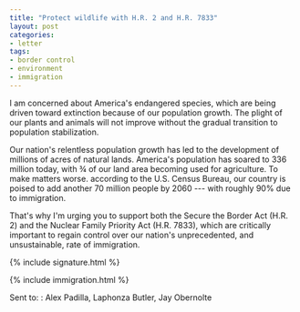 ```yaml
---
title: "Protect wildlife with H.R. 2 and H.R. 7833"
layout: post
categories:
- letter
tags:
- border control
- environment
- immigration
---
```


I am concerned about America's endangered species, which are being driven toward extinction because of our population growth. The plight of our plants and animals will not improve without the gradual transition to population stabilization.

Our nation's relentless population growth has led to the development of millions of acres of natural lands. America's population has soared to 336 million today, with ¾ of our land area becoming used for agriculture. To make matters worse. according to the U.S. Census Bureau, our country is poised to add another 70 million people by 2060 --- with roughly 90% due to immigration.

That's why I'm urging you to support both the Secure the Border Act (H.R. 2) and the Nuclear Family Priority Act (H.R. 7833), which are critically important to regain control over our nation's unprecedented, and unsustainable, rate of immigration.

{% include signature.html %}

{% include immigration.html %}

Sent to:
: Alex Padilla, Laphonza Butler, Jay Obernolte
